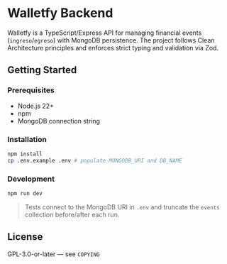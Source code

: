 # Walletfy Backend

Walletfy is a TypeScript/Express API for managing financial events (`ingreso`/`egreso`) with MongoDB persistence. The project follows Clean Architecture principles and enforces strict typing and validation via Zod.

## Getting Started

### Prerequisites
- Node.js 22+
- npm
- MongoDB connection string

### Installation
```bash
npm install
cp .env.example .env # populate MONGODB_URI and DB_NAME
```

### Development
```bash
npm run dev
```

> Tests connect to the MongoDB URI in `.env` and truncate the `events` collection before/after each run.

## License
GPL-3.0-or-later — see `COPYING`
